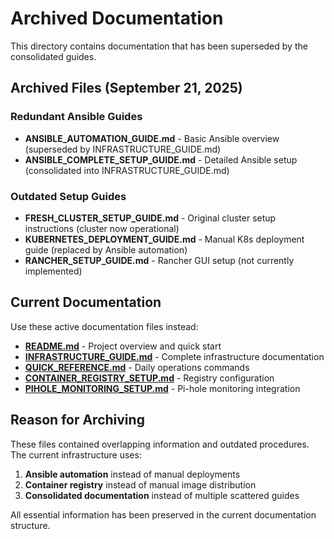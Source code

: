 # Archived Documentation

This directory contains documentation that has been superseded by the consolidated guides.

## Archived Files (September 21, 2025)

### Redundant Ansible Guides
- **ANSIBLE_AUTOMATION_GUIDE.md** - Basic Ansible overview (superseded by INFRASTRUCTURE_GUIDE.md)
- **ANSIBLE_COMPLETE_SETUP_GUIDE.md** - Detailed Ansible setup (consolidated into INFRASTRUCTURE_GUIDE.md)

### Outdated Setup Guides  
- **FRESH_CLUSTER_SETUP_GUIDE.md** - Original cluster setup instructions (cluster now operational)
- **KUBERNETES_DEPLOYMENT_GUIDE.md** - Manual K8s deployment guide (replaced by Ansible automation)
- **RANCHER_SETUP_GUIDE.md** - Rancher GUI setup (not currently implemented)

## Current Documentation

Use these active documentation files instead:

- **[README.md](../README.md)** - Project overview and quick start
- **[INFRASTRUCTURE_GUIDE.md](../INFRASTRUCTURE_GUIDE.md)** - Complete infrastructure documentation  
- **[QUICK_REFERENCE.md](../QUICK_REFERENCE.md)** - Daily operations commands
- **[CONTAINER_REGISTRY_SETUP.md](../CONTAINER_REGISTRY_SETUP.md)** - Registry configuration
- **[PIHOLE_MONITORING_SETUP.md](../PIHOLE_MONITORING_SETUP.md)** - Pi-hole monitoring integration

## Reason for Archiving

These files contained overlapping information and outdated procedures. The current infrastructure uses:

1. **Ansible automation** instead of manual deployments
2. **Container registry** instead of manual image distribution  
3. **Consolidated documentation** instead of multiple scattered guides

All essential information has been preserved in the current documentation structure.